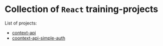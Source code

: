 # Collection of `React` training-projects

List of projects:

- [context-api](https://github.com/telesyk/trainings-react-advanced/tree/main/context-api#readme)
- [coontext-api-simple-auth](https://github.com/telesyk/trainings-react-advanced/tree/main/context-api-simple-auth#readme)
